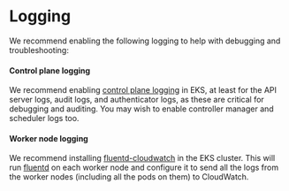 # Logging

We recommend enabling the following logging to help with debugging and troubleshooting:



<div className="dlist">

#### Control plane logging

We recommend enabling [control plane logging](https://docs.aws.amazon.com/eks/latest/userguide/control-plane-logs.html)
in EKS, at least for the API server logs, audit logs, and authenticator logs, as these are critical for debugging and
auditing. You may wish to enable controller manager and scheduler logs too.

#### Worker node logging

We recommend installing [fluentd-cloudwatch](https://github.com/helm/charts/tree/master/incubator/fluentd-cloudwatch)
in the EKS cluster. This will run [fluentd](https://www.fluentd.org/) on each worker node and configure it to send all
the logs from the worker nodes (including all the pods on them) to CloudWatch.


</div>




